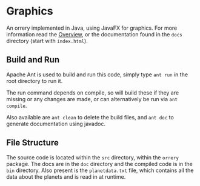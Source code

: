 # Graphics

An orrery implemented in Java, using JavaFX for graphics. For more information read the [Overview](http://ap0c.github.io/orrery), or the documentation found in the `docs` directory (start with `index.html`).

## Build and Run

Apache Ant is used to build and run this code, simply type `ant run` in the root directory to run it.

The run command depends on compile, so will build these if they are missing or any changes are made, or can alternatively be run via `ant compile`.

Also available are `ant clean` to delete the build files, and `ant doc` to generate documentation using javadoc.

## File Structure

The source code is located within the `src` directory, within the `orrery` package. The docs are in the `doc` directory and the compiled code is in the `bin` directory. Also present is the `planetdata.txt` file, which contains all the data about the planets and is read in at runtime.